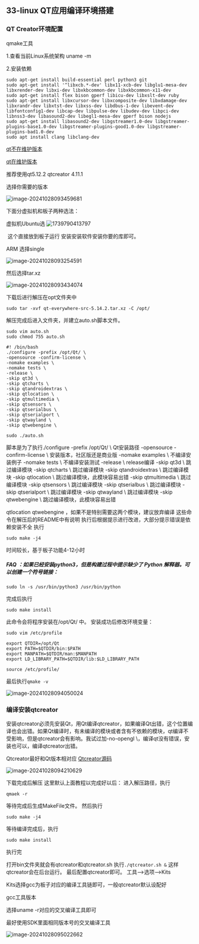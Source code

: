 ## 33-linux QT应用编译环境搭建

### QT Creator环境配置

qmake工具

1.查看当前Linux系统架构 uname -m 

2.安装依赖

```
sudo apt-get install build-essential perl python3 git
sudo apt-get install '^libxcb.*-dev' libx11-xcb-dev libglu1-mesa-dev libxrender-dev libxi-dev libxkbcommon-dev libxkbcommon-x11-dev
sudo apt-get install flex bison gperf libicu-dev libxslt-dev ruby
sudo apt-get install libxcursor-dev libxcomposite-dev libxdamage-dev libxrandr-dev libxtst-dev libxss-dev libdbus-1-dev libevent-dev libfontconfig1-dev libcap-dev libpulse-dev libudev-dev libpci-dev libnss3-dev libasound2-dev libegl1-mesa-dev gperf bison nodejs
sudo apt-get install libasound2-dev libgstreamer1.0-dev libgstreamer-plugins-base1.0-dev libgstreamer-plugins-good1.0-dev libgstreamer-plugins-bad1.0-dev
sudo apt install clang libclang-dev
```

[qt不在维护版本](https://download.qt.io/new_archive/qt/)

[qt在维护版本](https://download.qt.io/official_releases/qt/)

推荐使用qt5.12.2 qtcreator 4.11.1

选择你需要的版本

![image-20241028093459681](http://tanzhtanzh.oss-cn-shenzhen.aliyuncs.com/img/image-20241028093459681.png)

下面分虚拟机和板子两种选法：

虚拟机Ubuntu选
![1739790413797](http://tanzhtanzh.oss-cn-shenzhen.aliyuncs.com/img/1739790413797.png)

​	这个直接放到板子运行 安装安装软件安装你要的库即可。

ARM 选择single

![image-20241028093254591](http://tanzhtanzh.oss-cn-shenzhen.aliyuncs.com/img/image-20241028093254591.png)

 然后选择tar.xz

![image-20241028093434074](http://tanzhtanzh.oss-cn-shenzhen.aliyuncs.com/img/image-20241028093434074.png)

下载后进行解压在opt文件夹中

```
sudo tar -xvf qt-everywhere-src-5.14.2.tar.xz -C /opt/
```

解压完成后进入文件夹，并建立auto.sh脚本文件。

```
sudo vim auto.sh
sudo chmod 755 auto.sh
```

```
#! /bin/bash
./configure -prefix /opt/Qt/ \
-opensource -confirm-license \
-nomake examples \
-nomake tests \
-release \
-skip qt3d \
-skip qtcharts \
-skip qtandroidextras \
-skip qtlocation \
-skip qtmultimedia \
-skip qtsensors \
-skip qtserialbus \
-skip qtserialport \
-skip qtwayland \
-skip qtwebengine \

```

```
sudo ./auto.sh
```

脚本是为了执行./configure
-prefix /opt/Qt/ \ Qt安装路径
-opensource -confirm-license \ 安装版本，社区版还是商业版
-nomake examples \ 不编译安装例子
-nomake tests \ 不编译安装测试
-release \ release编译
-skip qt3d \ 跳过编译模块
-skip qtcharts \ 跳过编译模块
-skip qtandroidextras \ 跳过编译模块
-skip qtlocation \ 跳过编译模块，此模块容易出错
-skip qtmultimedia \ 跳过编译模块
-skip qtsensors \ 跳过编译模块
-skip qtserialbus \ 跳过编译模块
-skip qtserialport \ 跳过编译模块
-skip qtwayland \ 跳过编译模块
-skip qtwebengine \ 跳过编译模块，此模块容易出错

qtlocation qtwebengine ，如果不是特别需要这两个模块，建议放弃编译
这些命令在解压后的README中有说明
执行后根据提示进行改进，大部分提示错误是依赖安装不全
执行

```
sudo make -j4
```

时间较长，基于板子功能4-12小时

##### FAQ ：如果已经安装python3，但是构建过程中提示缺少了 Python 解释器。可以创建一个符号链接：

```
sudo ln -s /usr/bin/python3 /usr/bin/python
```

完成后执行

```
sudo make install
```

此命令会将程序安装在/opt/Qt/ 中。
安装成功后修改环境变量：

```
sudo vim /etc/profile
```

```
export QTDIR=/opt/Qt
export PATH=$QTDIR/bin:$PATH
export MANPATH=$QTDIR/man:$MANPATH
export LD_LIBRARY_PATH=$QTDIR/lib:$LD_LIBRARY_PATH
```

```
source /etc/profile/
```

最后执行`qmake -v`

![image-20241028094050024](http://tanzhtanzh.oss-cn-shenzhen.aliyuncs.com/img/image-20241028094050024.png)

### 编译安装qtcreator

安装qtcreator必须先安装Qt，用Qt编译qtcreator，如果编译Qt出错，这个位置编译也会出错。如果Qt编译时，有未编译的模块或者含有不依赖的模块，qt编译不受影响，但是qtcreator会有影响。我试过加-no-opengl \，编译qt没有错误，安装也可以，编译qtcreator出错。

Qtcreator最好和Qt版本相对应
[Qtcreator源码](https://download.qt.io/archive/qtcreator/)

![image-20241028094210629](http://tanzhtanzh.oss-cn-shenzhen.aliyuncs.com/img/image-20241028094210629.png)

下载完成后解压
这里默认上面教程以完成好以后：
进入解压路径，执行

```
qmaek -r
```

等待完成后生成MakeFile文件。
然后执行

```
sudo make -j4
```

等待编译完成后，执行

```
sudo make install
```

执行完

打开bin文件夹就会有qtcreator和qtcreator.sh
执行`./qtcreator.sh &`
这样qtcreator会在后台运行。
最后配置qtcreator即可。
工具—>选项—>Kits

Kits选择gcc为板子对应的编译工具链即可，一般qtcreator默认设配好

gcc工具版本

选择uname -r对应的交叉编译工具即可

最好使用SDK里面相同版本号的交叉编译工具

![image-20241028095022662](http://tanzhtanzh.oss-cn-shenzhen.aliyuncs.com/img/image-20241028095022662.png)









